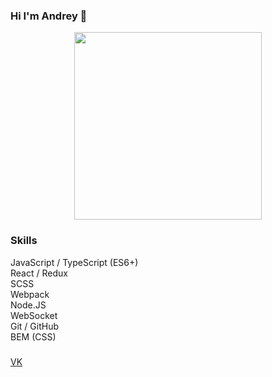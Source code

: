 ### Hi I'm Andrey 👋

<div id="header" align="center">
  <img src="https://media.giphy.com/media/MWRiRARGbMKBnErBHX/giphy.gif" width="300"/>
</div>

### Skills
JavaScript / TypeScript (ES6+)<br/>
React / Redux<br/>
SCSS<br/>
Webpack<br/>
Node.JS<br/>
WebSocket<br/>
Git / GitHub<br/>
BEM (CSS)<br/>


### 
[VK](https://vk.com/begi_bratishka)
